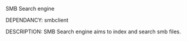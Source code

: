 

SMB Search engine

DEPENDANCY:
	smbclient


DESCRIPTION:
	SMB Search engine aims to index and search smb files.
